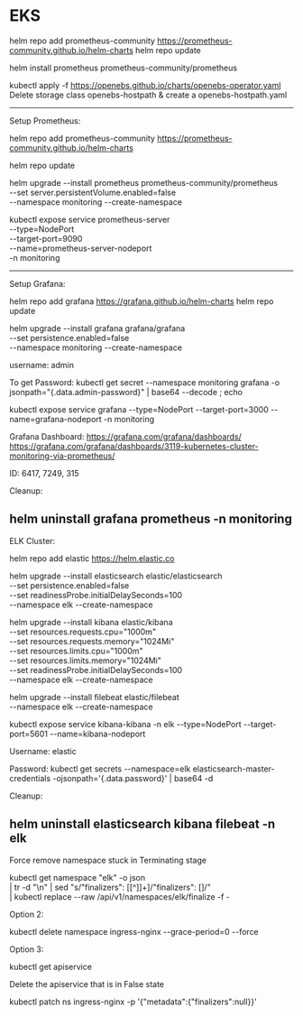 # EKS

helm repo add prometheus-community https://prometheus-community.github.io/helm-charts
helm repo update
 
helm install prometheus prometheus-community/prometheus


kubectl apply -f https://openebs.github.io/charts/openebs-operator.yaml
Delete storage class openebs-hostpath & create a openebs-hostpath.yaml

-------------------------------------

Setup Prometheus:

helm repo add prometheus-community https://prometheus-community.github.io/helm-charts

helm repo update

helm upgrade --install prometheus prometheus-community/prometheus \
    --set server.persistentVolume.enabled=false \
    --namespace monitoring --create-namespace

kubectl expose service prometheus-server \
    --type=NodePort \
    --target-port=9090 \
    --name=prometheus-server-nodeport \
    -n monitoring

----------------------------------------------------------------------------------------------------------
Setup Grafana:

helm repo add grafana https://grafana.github.io/helm-charts
helm repo update

helm upgrade --install grafana grafana/grafana \
    --set persistence.enabled=false \
    --namespace monitoring --create-namespace

username: admin

To get Password:
kubectl get secret --namespace monitoring grafana -o jsonpath="{.data.admin-password}" | base64 --decode ; echo

kubectl expose service grafana --type=NodePort --target-port=3000 --name=grafana-nodeport -n monitoring

Grafana Dashboard:
https://grafana.com/grafana/dashboards/
https://grafana.com/grafana/dashboards/3119-kubernetes-cluster-monitoring-via-prometheus/

ID: 6417, 7249, 315

Cleanup:

helm uninstall grafana prometheus -n monitoring
----------------------------------------------------------------------------------------------------------
ELK Cluster:

helm repo add elastic https://helm.elastic.co

helm upgrade --install elasticsearch elastic/elasticsearch \
    --set persistence.enabled=false  \
    --set readinessProbe.initialDelaySeconds=100 \
    --namespace elk --create-namespace

helm upgrade --install kibana elastic/kibana \
    --set resources.requests.cpu="1000m" \
    --set resources.requests.memory="1024Mi" \
    --set resources.limits.cpu="1000m" \
    --set resources.limits.memory="1024Mi" \
    --set readinessProbe.initialDelaySeconds=100 \
    --namespace elk --create-namespace

helm upgrade --install filebeat elastic/filebeat \
    --namespace elk --create-namespace

kubectl expose service kibana-kibana -n elk --type=NodePort --target-port=5601 --name=kibana-nodeport

Username: elastic

Password:
kubectl get secrets --namespace=elk elasticsearch-master-credentials -ojsonpath='{.data.password}' | base64 -d

Cleanup:

helm uninstall elasticsearch kibana filebeat -n elk
----------------------------------------------------------------------------------------------------------
Force remove namespace stuck in Terminating stage

kubectl get namespace "elk" -o json \
  | tr -d "\n" | sed "s/\"finalizers\": \[[^]]\+\]/\"finalizers\": []/" \
  | kubectl replace --raw /api/v1/namespaces/elk/finalize -f -

Option 2:

kubectl delete namespace ingress-nginx --grace-period=0 --force

Option 3:

kubectl get apiservice 

Delete the apiservice that is in False state

kubectl patch ns ingress-nginx -p '{"metadata":{"finalizers":null}}'



 
